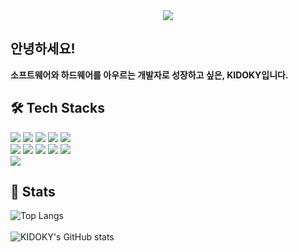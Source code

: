 <div align="center">
    <img src="https://capsule-render.vercel.app/api?type=waving&color=gradient&height=180&text=Hello!%20I'm%20KIDOKY!&animation=fadeIn&fontColor=ffffff&fontSize=60" />
</div>

## 안녕하세요!  
**소프트웨어와 하드웨어를 아우르는 개발자로 성장하고 싶은, KIDOKY입니다.**  

## 🛠️ Tech Stacks  
<div style="text-align: left;">
    <img src="https://img.shields.io/badge/C-A8B9CC?style=for-the-badge&logo=C&logoColor=white">
    <img src="https://img.shields.io/badge/C++-00599C?style=for-the-badge&logo=C%2B%2B&logoColor=white">
    <img src="https://img.shields.io/badge/Github-181717?style=for-the-badge&logo=Github&logoColor=white">
    <img src="https://img.shields.io/badge/Java-007396?style=for-the-badge&logo=Java&logoColor=white">
    <img src="https://img.shields.io/badge/Linux-FCC624?style=for-the-badge&logo=Linux&logoColor=white">
    <br>
    <img src="https://img.shields.io/badge/MySQL-4479A1?style=for-the-badge&logo=MySQL&logoColor=white">
    <img src="https://img.shields.io/badge/Notion-000000?style=for-the-badge&logo=Notion&logoColor=white">
    <img src="https://img.shields.io/badge/Python-3776AB?style=for-the-badge&logo=Python&logoColor=white">
    <img src="https://img.shields.io/badge/HTML5-E34F26?style=for-the-badge&logo=HTML5&logoColor=white">
    <img src="https://img.shields.io/badge/CSS3-1572B6?style=for-the-badge&logo=CSS3&logoColor=white">
    <br>
    <img src="https://img.shields.io/badge/Javascript-F7DF1E?style=for-the-badge&logo=Javascript&logoColor=white">
</div>

## 🏅 Stats
![Top Langs](https://github-readme-stats.vercel.app/api/top-langs/?username=KIDOKY&layout=compact&theme=tokyonight)<br></br>
![KIDOKY's GitHub stats](https://github-readme-stats.vercel.app/api?username=KIDOKY&show_icons=true&theme=tokyonight)<br></br>
<!-- [![Solved.ac Profile](http://mazassumnida.wtf/api/v2/generate_badge?boj=kidoky0329)](https://solved.ac/kidoky0329/) -->
